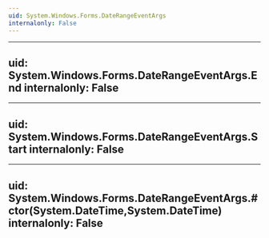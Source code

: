 ```yaml
---
uid: System.Windows.Forms.DateRangeEventArgs
internalonly: False
---
```


---
uid: System.Windows.Forms.DateRangeEventArgs.End
internalonly: False
---

---
uid: System.Windows.Forms.DateRangeEventArgs.Start
internalonly: False
---

---
uid: System.Windows.Forms.DateRangeEventArgs.#ctor(System.DateTime,System.DateTime)
internalonly: False
---
